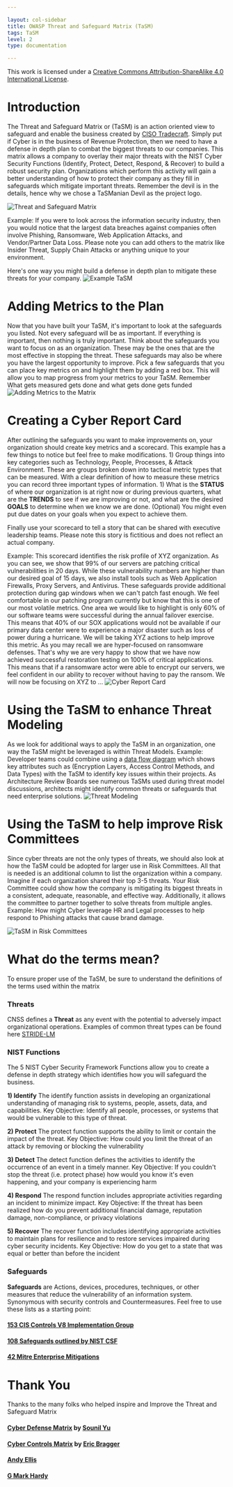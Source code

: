 ```yaml
---

layout: col-sidebar
title: OWASP Threat and Safeguard Matrix (TaSM)
tags: TaSM
level: 2
type: documentation

---
```

This work is licensed under a <a rel="license" href="http://creativecommons.org/licenses/by-sa/4.0/">Creative Commons Attribution-ShareAlike 4.0 International License</a>.

# Introduction
The Threat and Safeguard Matrix or (TaSM) is an action oriented view to safeguard and enable the business created by [CISO Tradecraft](https://www.cisotradecraft.com/).  Simply put if Cyber is in the business of Revenue Protection, then we need to have a defense in depth plan to combat the biggest threats to our companies.  This matrix allows a company to overlay their major threats with the NIST Cyber Security Functions (Identify, Protect, Detect, Respond, & Recover) to build a robust security plan.  Organizations which perform this activity will gain a better understanding of how to protect their company as they fill in safeguards which mitigate important threats.  Remember the devil is in the details, hence why we chose a TaSManian Devil as the project logo.

![Threat and Safeguard Matrix](assets/images/TaSM.png)

Example: If you were to look across the information security industry, then you would notice that the largest data breaches against companies often involve Phishing, Ransomware, Web Application Attacks, and Vendor/Partner Data Loss. Please note you can add others to the matrix like Insider Threat, Supply Chain Attacks or anything unique to your environment.

Here's one way you might build a defense in depth plan to mitigate these threats for your company.
![Example TaSM](assets/images/TaSMExample.png)

# Adding Metrics to the Plan
Now that you have built your TaSM, it's important to look at the safeguards you listed.  Not every safeguard will be as important.  If everything is important, then nothing is truly important.  Think about the safeguards you want to focus on as an organization.  These may be the ones that are the most effective in stopping the threat.  These safeguards may also be where you have the largest opportunity to improve.  Pick a few safeguards that you can place key metrics on and highlight them by adding a red box.  This will allow you to map progress from your metrics to your TaSM.  Remember What gets measured gets done and what gets done gets funded
![Adding Metrics to the Matrix](assets/images/MetricsMatrix.png)

# Creating a Cyber Report Card
After outlining the safeguards you want to make improvements on, your organization should create key metrics and a scorecard.  This example has a few things to notice but feel free to make modifications. 1) Group things into key categories such as Technology, People, Processes, & Attack Environment.  These are groups broken down into tactical metric types that can be measured.  With a clear definition of how to measure these metrics you can record three important types of information.  1) What is the <b>STATUS</b> of where our organization is at right now or during previous quarters, what are the <b>TRENDS</b> to see if we are improving or not, and what are the desired <b>GOALS</b> to determine when we know we are done.  (Optional) You might even put due dates on your goals when you expect to achieve them.

Finally use your scorecard to tell a story that can be shared with executive leadership teams.  Please note this story is fictitious and does not reflect an actual company.

Example: This scorecard identifies the risk profile of XYZ organization.  As you can see, we show that 99% of our servers are patching critical vulnerabilities in 20 days.  While these vulnerability numbers are higher than our desired goal of 15 days, we also install tools such as Web Application Firewalls, Proxy Servers, and Antivirus.  These safeguards provide additional protection during gap windows when we can't patch fast enough.  We feel comfortable in our patching program currently but know that this is one of our most volatile metrics.  One area we would like to highlight is only 60% of our software teams were successful during the annual failover exercise.  This means that 40% of our SOX applications would not be available if our primary data center were to experience a major disaster such as loss of power during a hurricane.  We will be taking XYZ actions to help improve this metric.  As you may recall we are hyper-focused on ransomware defenses.  That's why we are very happy to show that we have now achieved successful restoration testing on 100% of critical applications.  This means that if a ransomware actor were able to encrypt our servers, we feel confident in our ability to recover without having to pay the ransom.  We will now be focusing on XYZ to ...
![Cyber Report Card](assets/images/newcybermetrics.jpg)

# Using the TaSM to enhance Threat Modeling
As we look for additional ways to apply the TaSM in an organization, one way the TaSM might be leveraged is within Threat Models.  Example: Developer teams could combine using a [data flow diagram](https://d1.awsstatic.com/whitepapers/compliance/pci-dss-compliance-on-aws.pdf?did=wp_card&trk=wp_card) which shows key attributes such as (Encryption Layers, Access Control Methods, and Data Types) with the TaSM to identify key issues within their projects.  As Architecture Review Boards see numerous TaSMs used during threat model discussions, architects might identify common threats or safeguards that need enterprise solutions.
![Threat Modeling](assets/images/ThreatModeling.png)

# Using the TaSM to help improve Risk Committees
Since cyber threats are not the only types of threats, we should also look at how the TaSM could be adopted for larger use in Risk Committees.  All that is needed is an additional column to list the organization within a company.  Imagine if each organization shared their top 3-5 threats.  Your Risk Committee could show how the company is mitigating its biggest threats in a consistent, adequate, reasonable, and effective way.  Additionally, it allows the committee to partner together to solve threats from multiple angles.  Example: How might Cyber leverage HR and Legal processes to help respond to Phishing attacks that cause brand damage.

![TaSM in Risk Committees](assets/images/TaSMRiskCommittee.png)

# What do the terms mean?
To ensure proper use of the TaSM, be sure to understand the definitions of the terms used within the matrix

### Threats
CNSS defines a **Threat** as any event with the potential to adversely impact organizational operations.
Examples of common threat types can be found here [STRIDE-LM](assets/images/StrideLM.png "STRIDE-LM")

### NIST Functions
The 5 NIST Cyber Security Framework Functions allow you to create a defense in depth strategy which identifies how you will safeguard the business.  

**1) Identify**
The identify function assists in developing an organizational understanding of managing risk to systems, people, assets, data, and capabilities.  Key Objective: Identify all people, processes, or systems that would be vulnerable to this type of threat.  

**2) Protect**
The protect function supports the ability to limit or contain the impact of the threat. Key Objective: How could you limit the threat of an attack by removing or blocking the vulnerability

**3) Detect**
The detect function defines the activities to identify the occurrence of an event in a timely manner.  Key Objective: If you couldn't stop the threat (i.e. protect phase) how would you know it's even happening, and your company is experiencing harm

**4) Respond**
The respond function includes appropriate activities regarding an incident to minimize impact.  Key Objective: If the threat has been realized how do you prevent additional financial damage, reputation damage, non-compliance, or privacy violations 

**5) Recover**
The recover function includes identifying appropriate activities to maintain plans for resilience and to restore services impaired during cyber security incidents.  Key Objective: How do you get to a state that was equal or better than before the incident

### Safeguards
**Safeguards** are Actions, devices, procedures, techniques, or other measures that reduce the vulnerability of an information system. Synonymous with security controls and Countermeasures.  Feel free to use these lists as a starting point:
#### [153 CIS Controls V8 Implementation Group](https://learn.cisecurity.org/CIS_Controls_v8_Implementation_Groups_Handout)
#### [108 Safeguards outlined by NIST CSF](https://github.com/OWASP/www-project-threat-and-safeguard-matrix/blob/main/Nist_CSF_Safeguards) 
#### [42 Mitre Enterprise Mitigations](https://attack.mitre.org/mitigations/enterprise/)

# Thank You
Thanks to the many folks who helped inspire and Improve the Threat and Safeguard Matrix
#### [Cyber Defense Matrix](https://owasp.org/www-project-cyber-defense-matrix/) by [Sounil Yu](https://www.linkedin.com/in/sounil/)
#### [Cyber Controls Matrix](https://owasp.org/www-project-cyber-controls-matrix/) by [Eric Bragger](https://www.linkedin.com/in/eric-bragger/)
#### [Andy Ellis](https://www.linkedin.com/in/csoandy/)
#### [G Mark Hardy](https://www.linkedin.com/in/gmarkhardy/)
